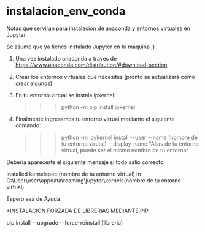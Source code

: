 # instalacion_env_conda
Notas que servirán para instalacion de anaconda y entornos virtuales en Jupyter 

Se asume que ya tienes instalado Jupyter en tu maquina ;)
1. Una vez instalado anaconda a traves de https://www.anaconda.com/distribution/#download-section

2. Crear los entornos virtuales que necesites (pronto se actualizará como crear algunos)

3. En tu entorno virtual se instala ipkernel:
    
    >>>python -m pip install ipkernel
    
4. Finalmente ingresamos tu entorno virtual mediante el siguiente comando:

    >>> python -m ipykernel install --user --name (nombre de tu entorno virutal) --display-name "Alias de tu entorno virtual, puede ser el mismo nombre de tu entorno"
 
 Deberia aparecerte el siguiente mensaje si todo salio correcto:
 
 Installed kernelspec (nombre de tu entorno virtual) in C:\User\user\appdata\roaming\jupyter\kernels\(nombre de tu entorno virtual)
 
 Espero sea de Ayuda


*INSTALACION FORZADA DE LIBRERIAS MEDIANTE PIP


pip install --upgrade --force-reinstall (libreria)
